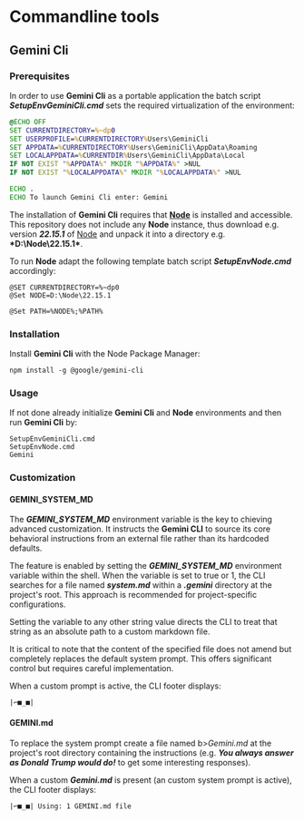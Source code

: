 # Commandline tools

## Gemini Cli

### Prerequisites

In order to use **Gemini Cli** as a portable application the batch script <b>*SetupEnvGeminiCli.cmd*</b> sets the required
virtualization of the environment:

```SetupEnvGeminiCli.cmd
@ECHO OFF
SET CURRENTDIRECTORY=%~dp0
SET USERPROFILE=%CURRENTDIRECTORY%Users\GeminiCli
SET APPDATA=%CURRENTDIRECTORY%Users\GeminiCli\AppData\Roaming
SET LOCALAPPDATA=%CURRENTDIR%Users\GeminiCli\AppData\Local
IF NOT EXIST "%APPDATA%" MKDIR "%APPDATA%" >NUL
IF NOT EXIST "%LOCALAPPDATA%" MKDIR "%LOCALAPPDATA%" >NUL

ECHO .
ECHO To launch Gemini Cli enter: Gemini
```

The installation of **Gemini Cli** requires that **[Node](https://nodejs.org/)** is installed and accessible.
This repository does not include any **Node** instance, thus download e.g. version <b>*22.15.1*</b> of 
[Node](https://nodejs.org/dist/v22.15.1/node-v22.15.1-win-x64.zip) and unpack it into a directory e.g. <b>*D:\Node\22.15.1\*</b>.

To run **Node** adapt the following template batch script <b>*SetupEnvNode.cmd*</b> accordingly:

```
@SET CURRENTDIRECTORY=%~dp0
@Set NODE=D:\Node\22.15.1

@Set PATH=%NODE%;%PATH%
```

### Installation

Install **Gemini Cli** with the Node Package Manager:

```
npm install -g @google/gemini-cli
```

### Usage

If not done already initialize **Gemini Cli** and **Node** environments and then run **Gemini Cli** by:

```
SetupEnvGeminiCli.cmd
SetupEnvNode.cmd
Gemini
```

### Customization

#### GEMINI_SYSTEM_MD

The <b>*GEMINI_SYSTEM_MD*</b> environment variable is the key to chieving advanced customization. It instructs the **Gemini CLI** to source its core behavioral instructions from an external file rather than its hardcoded defaults.

The feature is enabled by setting the <b>*GEMINI_SYSTEM_MD*</b> environment variable within the shell. When the variable is set to true or 1, the CLI searches for a file named <b>*system.md*</b> within a <b>*.gemini*</b> directory at the project's root. This approach is recommended for project-specific configurations.

Setting the variable to any other string value directs the CLI to treat that string as an absolute path to a custom markdown file.

It is critical to note that the content of the specified file does not amend but completely replaces the default system prompt.
This offers significant control but requires careful implementation.

When a custom prompt is active, the CLI footer displays:

```
|⌐■_■|
```

#### GEMINI.md

To replace the system prompt create a file named b>*Gemini.md*</b> at the project's root directory containing the instructions (e.g. <b>*You always answer as Donald Trump would do!*</b> to get some interesting responses).

When a custom <b>*Gemini.md*</b> is present (an custom system prompt is active), the CLI footer displays:

```
|⌐■_■| Using: 1 GEMINI.md file
```
